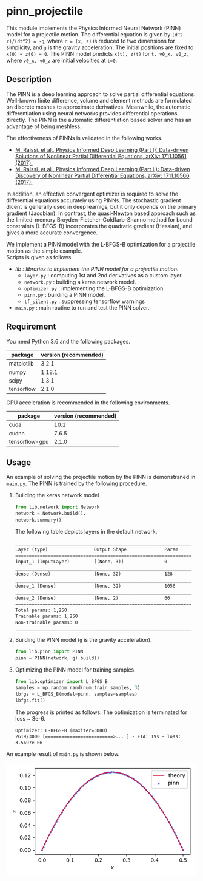 # pinn_projectile

This module implements the Physics Informed Neural Network (PINN) model for a projectile motion. The differential equation is given by `(d^2 r)/(dt^2) = -g`, where `r = (x, z)` is reduced to two dimensions for simplicity, and `g` is the gravity acceleration. The initial positions are fixed to `x(0) = z(0) = 0`. The PINN model predicts `x(t), z(t)` for `t, v0_x, v0_z`, where `v0_x, v0_z` are initial velocities at `t=0`.

## Description

The PINN is a deep learning approach to solve partial differential equations. Well-known finite difference, volume and element methods are formulated on discrete meshes to approximate derivatives. Meanwhile, the automatic differentiation using neural networks provides differential operations directly. The PINN is the automatic differentiation based solver and has an advantage of being meshless.

The effectiveness of PINNs is validated in the following works.

* [M. Raissi, et al., Physics Informed Deep Learning (Part I): Data-driven Solutions of Nonlinear Partial Differential Equations, arXiv: 1711.10561 (2017).](https://arxiv.org/abs/1711.10561)
* [M. Raissi, et al., Physics Informed Deep Learning (Part II): Data-driven Discovery of Nonlinear Partial Differential Equations, arXiv: 1711.10566 (2017).](https://arxiv.org/abs/1711.10566)

In addition, an effective convergent optimizer is required to solve the differential equations accurately using PINNs. The stochastic gradient dicent is generally used in deep learnigs, but it only depends on the primary gradient (Jacobian). In contrast, the quasi-Newton based approach such as the limited-memory Broyden-Fletcher-Goldfarb-Shanno method for bound constraints (L-BFGS-B) incorporates the quadratic gradient (Hessian), and gives a more accurate convergence.

We implement a PINN model with the L-BFGS-B optimization for a projectile motion as the simple example.  
Scripts is given as follows.

* *lib : libraries to implement the PINN model for a projectile motion.*
    * `layer.py` : computing 1st and 2nd derivatives as a custom layer.
    * `network.py` : building a keras network model.
    * `optimizer.py` : implementing the L-BFGS-B optimization.
    * `pinn.py` : building a PINN model.
    * `tf_silent.py` : suppressing tensorflow warnings
* `main.py` : main routine to run and test the PINN solver.

## Requirement

You need Python 3.6 and the following packages.

| package    | version (recommended) |
| -          | -      |
| matplotlib | 3.2.1  |
| numpy      | 1.18.1 |
| scipy      | 1.3.1  |
| tensorflow | 2.1.0  |

GPU acceleration is recommended in the following environments.

| package        | version (recommended) |
| -              | -     |
| cuda           | 10.1  |
| cudnn          | 7.6.5 |
| tensorflow-gpu | 2.1.0 |

## Usage

An example of solving the projectile motion by the PINN is demonstraned in `main.py`. The PINN is trained by the following procedure.

1. Building the keras network model
    ```Python
    from lib.network import Network
    network = Network.build().
    network.summary()
    ```
    The following table depicts layers in the default network.
    ```
    _________________________________________________________________
    Layer (type)                 Output Shape              Param
    =================================================================
    input_1 (InputLayer)         [(None, 3)]               0
    _________________________________________________________________
    dense (Dense)                (None, 32)                128
    _________________________________________________________________
    dense_1 (Dense)              (None, 32)                1056
    _________________________________________________________________
    dense_2 (Dense)              (None, 2)                 66
    =================================================================
    Total params: 1,250
    Trainable params: 1,250
    Non-trainable params: 0
    _________________________________________________________________
    ```
2. Building the PINN model (`g` is the gravity acceleration).
    ```Python
    from lib.pinn import PINN
    pinn = PINN(network, g).build()
    ```
3. Optimizing the PINN model for training samples.
    ```Python
    from lib.optimizer import L_BFGS_B
    samples = np.random.rand(num_train_samples, 3)
    lbfgs = L_BFGS_B(model=pinn, samples=samples)
    lbfgs.fit()
    ```
    The progress is printed as follows. The optimization is terminated for loss ~ 3e-6.
    ```
    Optimizer: L-BFGS-B (maxiter=3000)
    2619/3000 [=========================>....] - ETA: 19s - loss: 3.5697e-06
    ```

An example result of `main.py` is shown below.

![result_img](result_img.png)
